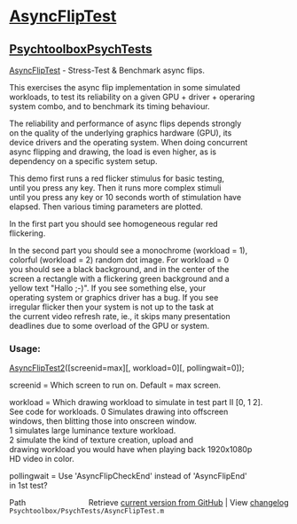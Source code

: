 # [AsyncFlipTest](AsyncFlipTest)
## [Psychtoolbox](Psychtoolbox)[PsychTests](PsychTests)

[AsyncFlipTest](AsyncFlipTest) - Stress-Test & Benchmark async flips.  
  
This exercises the async flip implementation in some simulated  
workloads, to test its reliability on a given GPU + driver + operaring  
system combo, and to benchmark its timing behaviour.  
  
The reliability and performance of async flips depends strongly  
on the quality of the underlying graphics hardware (GPU), its  
device drivers and the operating system. When doing concurrent  
async flipping and drawing, the load is even higher, as is  
dependency on a specific system setup.  
  
This demo first runs a red flicker stimulus for basic testing,  
until you press any key. Then it runs more complex stimuli  
until you press any key or 10 seconds worth of stimulation have  
elapsed. Then various timing parameters are plotted.  
  
In the first part you should see homogeneous regular red  
flickering.  
  
In the second part you should see a monochrome (workload = 1),  
colorful (workload = 2) random dot image. For workload = 0  
you should see a black background, and in the center of the  
screen a rectangle with a flickering green background and a  
yellow text "Hallo ;-)". If you see something else, your  
operating system or graphics driver has a bug. If you see  
irregular flicker then your system is not up to the task at  
the current video refresh rate, ie., it skips many presentation  
deadlines due to some overload of the GPU or system.  
  
### Usage:  
  
[AsyncFlipTest2](AsyncFlipTest2)([screenid=max][, workload=0][, pollingwait=0]);  
  
screenid = Which screen to run on. Default = max screen.  
  
workload = Which drawing workload to simulate in test part II [0, 1 2].  
           See code for workloads. 0 Simulates drawing into offscreen  
           windows, then blitting those into onscreen window.  
           1 simulates large luminance texture workload.  
           2 simulate the kind of texture creation, upload and  
           drawing workload you would have when playing back 1920x1080p  
           HD video in color.  
  
pollingwait = Use 'AsyncFlipCheckEnd' instead of 'AsyncFlipEnd'  
              in 1st test?  
  




<div class="code_header" style="text-align:right;">
  <span style="float:left;">Path&nbsp;&nbsp;</span> <span class="counter">Retrieve <a href=
  "https://raw.github.com/Psychtoolbox-3/Psychtoolbox-3/beta/Psychtoolbox/PsychTests/AsyncFlipTest.m">current version from GitHub</a> | View <a href=
  "https://github.com/Psychtoolbox-3/Psychtoolbox-3/commits/beta/Psychtoolbox/PsychTests/AsyncFlipTest.m">changelog</a></span>
</div>
<div class="code">
  <code>Psychtoolbox/PsychTests/AsyncFlipTest.m</code>
</div>

